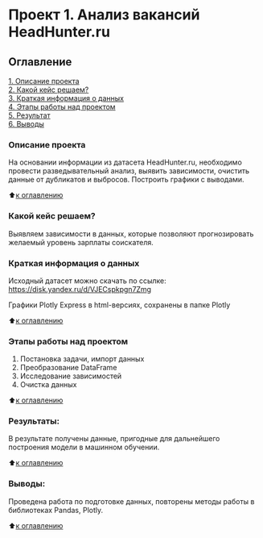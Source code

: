 # Проект 1. Анализ вакансий HeadHunter.ru

## Оглавление  
[1. Описание проекта](README.md#Описание-проекта)  
[2. Какой кейс решаем?](README.md#Какой-кейс-решаем)  
[3. Краткая информация о данных](README.md#Краткая-информация-о-данных)  
[4. Этапы работы над проектом](README.md#Этапы-работы-над-проектом)  
[5. Результат](README.md#Результаты)    
[6. Выводы](README.md#Выводы) 

### Описание проекта    
На основании информации из датасета HeadHunter.ru, необходимо провести разведывательный анализ, выявить зависимости, очистить данные от дубликатов и выбросов. Построить графики с выводами.

:arrow_up:[к оглавлению](_)


### Какой кейс решаем?    
Выявляем зависимости в данных, которые позволяют прогнозировать желаемый уровень зарплаты соискателя.



### Краткая информация о данных
Исходный датасет можно скачать по ссылке:
https://disk.yandex.ru/d/VJECspkpgn7Zmg

Графики Plotly Express в html-версиях, сохранены в папке Plotly
  
:arrow_up:[к оглавлению](README.md#Оглавление)


### Этапы работы над проектом  
1. Постановка задачи, импорт данных 
2. Преобразование DataFrame
3. Исследование зависимостей
4. Очистка данных


:arrow_up:[к оглавлению](README.md#Оглавление)


### Результаты:  
В результате получены данные, пригодные для дальнейшего построения модели в машинном обучении.

:arrow_up:[к оглавлению](README.md#Оглавление)


### Выводы:  
Проведена работа по подготовке данных, повторены методы работы в библиотеках Pandas, Plotly.

:arrow_up:[к оглавлению](README.md#Оглавление)